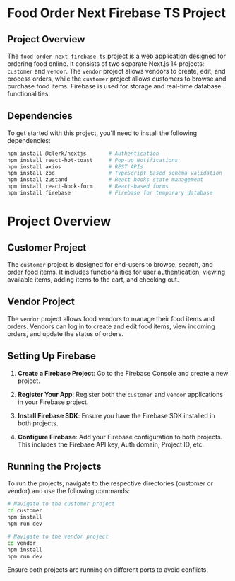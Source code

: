 # Food Order Next Firebase TS Project

## Project Overview

The `food-order-next-firebase-ts` project is a web application designed for ordering food online. It consists of two separate Next.js 14 projects: `customer` and `vendor`. The `vendor` project allows vendors to create, edit, and process orders, while the `customer` project allows customers to browse and purchase food items. Firebase is used for storage and real-time database functionalities.

## Dependencies

To get started with this project, you'll need to install the following dependencies:

```bash
npm install @clerk/nextjs       # Authentication
npm install react-hot-toast     # Pop-up Notifications
npm install axios               # REST APIs
npm install zod                 # TypeScript based schema validation
npm install zustand             # React hooks state management
npm install react-hook-form     # React-based forms
npm install firebase            # Firebase for temporary database
```

# Project Overview
## Customer Project
The `customer` project is designed for end-users to browse, search, and order food items. It includes functionalities for user authentication, viewing available items, adding items to the cart, and checking out.

## Vendor Project
The `vendor` project allows food vendors to manage their food items and orders. Vendors can log in to create and edit food items, view incoming orders, and update the status of orders.

## Setting Up Firebase
1. **Create a Firebase Project**: Go to the Firebase Console and create a new project.

2. **Register Your App**: Register both the `customer` and `vendor` applications in your Firebase project.

3. **Install Firebase SDK**: Ensure you have the Firebase SDK installed in both projects.

4. **Configure Firebase**: Add your Firebase configuration to both projects. This includes the Firebase API key, Auth domain, Project ID, etc.

## Running the Projects
To run the projects, navigate to the respective directories (customer or vendor) and use the following commands:

```bash
# Navigate to the customer project
cd customer
npm install
npm run dev

# Navigate to the vendor project
cd vendor
npm install
npm run dev
```

Ensure both projects are running on different ports to avoid conflicts.